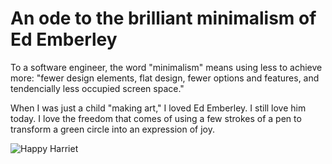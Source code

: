 # An ode to the brilliant minimalism of Ed Emberley

To a software engineer, the word "minimalism" means using less to achieve more: "fewer design elements, flat design, fewer options and features, and tendencially less occupied screen space."

When I was just a child "making art," I loved Ed Emberley. I still love him today. I love the freedom that comes of using a few strokes of a pen to transform a green circle into an expression of joy.

![Happy Harriet](https://collegeman.github.io/sketch-emberley/happy-harriet.png)